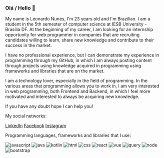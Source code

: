 ### Olá / Hello 👋

My name is Leonardo Nunes, I'm 23 years old and I'm Brazilian. I am a student in the 5th semester of computer science at IESB University - Brasília DF. At the beginning of my career, I am looking for an internship opportunity for web programmer in companies that are recruiting candidates willing to learn, share new knowledge and contribute to their success in the market.

I have no professional experience, but I can demonstrate my experience in programming through my GitHub, in which I am always posting content through projects using knowledge acquired in programming using frameworks and libraries that are on the market.

I am a technology lover, especially in the field of programming. In the various areas that programming allows you to work in, I am very interested in web programming, both Frontend and Backend, in which I feel more motivated and interested to always be acquiring new knowledge.

If you have any doubt hope I can help you!

My social networks:

[LinkedIn](https://www.linkedin.com/in/leonardonunesoliveira/)
[Facebook](https://www.facebook.com/leonardonunes.oliveira.1/)
[Instagram](https://www.instagram.com/leo.nunesoliveira/)

Programming languages, frameworks and libraries that I use:

![javascript](https://user-images.githubusercontent.com/53942734/103427928-c9a84c80-4ba1-11eb-88ba-8eb689f0d140.png)
![java](https://user-images.githubusercontent.com/53942734/103427919-c90fb600-4ba1-11eb-879a-3e068e06507f.jpg)
![kotlin](https://user-images.githubusercontent.com/53942734/103427943-ca40e300-4ba1-11eb-8853-6dfdbbaa7f5d.jpg)
![html](https://user-images.githubusercontent.com/53942734/103427913-c8771f80-4ba1-11eb-9a8f-a7d7842fd2a2.png)
![css](https://user-images.githubusercontent.com/53942734/103427905-c8771f80-4ba1-11eb-91f8-513f654eb49b.png)
![react](https://user-images.githubusercontent.com/53942734/103427955-cb721000-4ba1-11eb-854a-b6d44e56d1cf.jpg)
![vue](https://user-images.githubusercontent.com/53942734/103427962-cb721000-4ba1-11eb-864b-2a2a9f89c76a.jpeg)
![jquery](https://user-images.githubusercontent.com/53942734/103427935-c9a84c80-4ba1-11eb-9491-8a64defae371.png)
![node](https://user-images.githubusercontent.com/53942734/103427948-cad97980-4ba1-11eb-984a-8db079848f79.png)
![bootstrap](https://user-images.githubusercontent.com/53942734/103427893-c745f280-4ba1-11eb-8421-c2a1b94af3d2.png)





<!--
**leo123nunes/leo123nunes** is a ✨ _special_ ✨ repository because its `README.md` (this file) appears on your GitHub profile.



